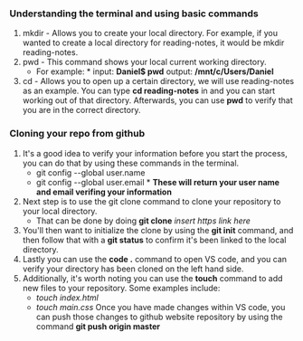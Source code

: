 ### Understanding the terminal and using basic commands

1. mkdir - Allows you to create your local directory. For example, if you wanted to create a local directory for reading-notes, it would be mkdir reading-notes.
2. pwd - This command shows your local current working directory.
    * For example:
            * input: **Daniel$ pwd** output: **/mnt/c/Users/Daniel**
3. cd - Allows you to open up a certain directory, we will use reading-notes as an example. You can type **cd reading-notes** in and you can start working out of that directory.               Afterwards, you can use **pwd** to verify that you are in the correct directory.

### Cloning your repo from github

1. It's a good idea to verify your information before you start the process, you can do that by using these commands in the terminal.
      * git config --global user.name
      * git config --global user.email
               * **These will return your user name and email verifing your information**
2. Next step is to use the git clone command to clone your repository to your local directory.
      * That can be done by doing **git clone** *insert https link here*
3. You'll then want to initialize the clone by using the **git init** command, and then follow that with a **git status** to confirm it's been linked to the local directory.
4. Lastly you can use the **code .** command to open VS code, and you can verify your directory has been cloned on the left hand side.
5. Additionally, it's worth noting you can use the **touch** command to add new files to your repository. Some examples include:
      * *touch index.html*
      * *touch main.css*
Once you have made changes within VS code, you can push those changes to github website repository by using the command **git push origin master**
